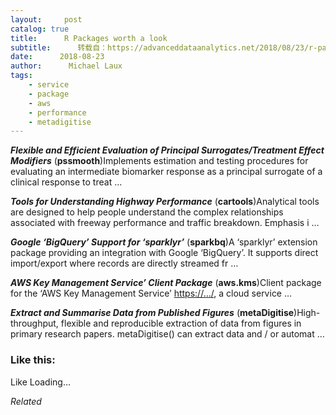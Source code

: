 ```yaml
---
layout:     post
catalog: true
title:      R Packages worth a look
subtitle:      转载自：https://advanceddataanalytics.net/2018/08/23/r-packages-worth-a-look-1251/
date:      2018-08-23
author:      Michael Laux
tags:
    - service
    - package
    - aws
    - performance
    - metadigitise
---
```


***Flexible and Efficient Evaluation of Principal Surrogates/Treatment Effect Modifiers*** (**pssmooth**)Implements estimation and testing procedures for evaluating an intermediate biomarker response as a principal surrogate of a clinical response to treat …

***Tools for Understanding Highway Performance*** (**cartools**)Analytical tools are designed to help people understand the complex relationships associated with freeway performance and traffic breakdown. Emphasis i …

***Google ‘BigQuery’ Support for ‘sparklyr’*** (**sparkbq**)A ‘sparklyr’ extension package providing an integration with Google ‘BigQuery’. It supports direct import/export where records are directly streamed fr …

***AWS Key Management Service’ Client Package*** (**aws.kms**)Client package for the ‘AWS Key Management Service’ <https://…/>, a cloud service …

***Extract and Summarise Data from Published Figures*** (**metaDigitise**)High-throughput, flexible and reproducible extraction of data from figures in primary research papers. metaDigitise() can extract data and / or automat …





### Like this:

Like Loading...


*Related*

